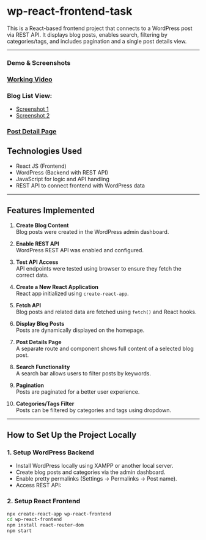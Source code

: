 # wp-react-frontend-task
This is a React-based frontend project that connects to a WordPress post via REST API. It displays blog posts, enables search, filtering by categories/tags, and includes pagination and a single post details view.

---

###  Demo & Screenshots

### [Working Video](https://drive.google.com/file/d/1e7FbgNW9TfxjQ-i4ES-U3wOKxp-mq0Xe/view?usp=drive_link)

###  Blog List View:
- [Screenshot 1](https://drive.google.com/file/d/1zGKdGhfnxF4fMTsbho8Tifn5kcU-1dB-/view?usp=drive_link)
- [Screenshot 2](https://drive.google.com/file/d/11qk8FYZH8q3-O1uBTId9qhKgVp8rQUxn/view?usp=drive_link)

###  [Post Detail Page](https://drive.google.com/file/d/1T6403fafnegVe5q__h8rmURcDfvCgqE9/view?usp=drive_link)

##  Technologies Used

- React JS (Frontend)
- WordPress (Backend with REST API)
- JavaScript for logic and API handling
- REST API to connect frontend with WordPress data

---

##  Features Implemented

1. **Create Blog Content**  
   Blog posts were created in the WordPress admin dashboard.

2. **Enable REST API**  
   WordPress REST API was enabled and configured.

3. **Test API Access**  
   API endpoints were tested using browser to ensure they fetch the correct data.

4. **Create a New React Application**  
   React app initialized using `create-react-app`.

5. **Fetch API**  
   Blog posts and related data are fetched using `fetch()` and React hooks.

6. **Display Blog Posts**  
   Posts are dynamically displayed on the homepage.

7. **Post Details Page**  
   A separate route and component shows full content of a selected blog post.

8. **Search Functionality**  
   A search bar allows users to filter posts by keywords.

9. **Pagination**  
   Posts are paginated for a better user experience.

10. **Categories/Tags Filter**  
    Posts can be filtered by categories and tags using dropdown.

---

##  How to Set Up the Project Locally

###  1. Setup WordPress Backend

- Install WordPress locally using XAMPP or another local server.
- Create blog posts and categories via the admin dashboard.
- Enable pretty permalinks (Settings → Permalinks → Post name).
- Access REST API:


###  2. Setup React Frontend

```bash
npx create-react-app wp-react-frontend
cd wp-react-frontend
npm install react-router-dom
npm start

